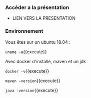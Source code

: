 ### Accéder a la présentation

- LIEN VERS LA PRESENTATION

### Environnement

Vous êtes sur un ubuntu 18.04 : 

`
uname -a
`{{execute}}

Avec docker d'installé, maven et un jdk

`
docker -v
`{{execute}}

`
maven -version
`{{execute}}

`
java -version
`{{execute}}

